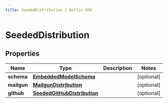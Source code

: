 ```yaml
---
title: SeededDistribution | Kotlin SDK
---
```



# SeededDistribution

## Properties
Name | Type | Description | Notes
------------ | ------------- | ------------- | -------------
**schema** | [**EmbeddedModelSchema**](EmbeddedModelSchema) |  |  [optional]
**mailgun** | [**MailgunDistribution**](MailgunDistribution) |  |  [optional]
**github** | [**SeededGitHubDistribution**](SeededGitHubDistribution) |  |  [optional]



